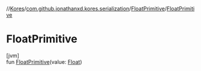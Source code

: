 //[Kores](../../../index.md)/[com.github.jonathanxd.kores.serialization](../index.md)/[FloatPrimitive](index.md)/[FloatPrimitive](-float-primitive.md)

# FloatPrimitive

[jvm]\
fun [FloatPrimitive](-float-primitive.md)(value: [Float](https://kotlinlang.org/api/latest/jvm/stdlib/kotlin/-float/index.html))
